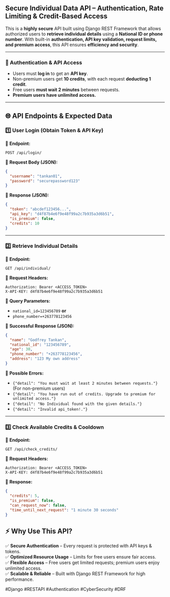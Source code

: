 ## **Secure Individual Data API – Authentication, Rate Limiting & Credit-Based Access**  

This is a **highly secure** API built using Django REST Framework that allows authorized users to **retrieve individual details** using a **National ID or phone number**. With built-in **authentication, API key validation, request limits, and premium access**, this API ensures **efficiency and security**.  

---

### **🔐 Authentication & API Access**  
- Users must **log in** to get an **API key**.  
- Non-premium users get **10 credits**, with each request **deducting 1 credit**.  
- Free users **must wait 2 minutes** between requests.  
- **Premium users have unlimited access.**  

---

## **🌐 API Endpoints & Expected Data**  

### **1️⃣ User Login (Obtain Token & API Key)**
🔹 **Endpoint:**  
```http
POST /api/login/
```
🔹 **Request Body (JSON):**  
```json
{
  "username": "tankan01",
  "password": "securepassword123"
}
```
🔹 **Response (JSON):**  
```json
{
  "token": "abcdef123456...",
  "api_key": "d4f87b4e6f9e48f99a2c7b935a3d6b51",
  "is_premium": false,
  "credits": 10
}
```

---

### **2️⃣ Retrieve Individual Details**  
🔹 **Endpoint:**  
```http
GET /api/individual/
```
🔹 **Request Headers:**  
```http
Authorization: Bearer <ACCESS_TOKEN>
X-API-KEY: d4f87b4e6f9e48f99a2c7b935a3d6b51
```
🔹 **Query Parameters:**  
- `national_id=123456789` **or**  
- `phone_number=+263778123456`  

🔹 **Successful Response (JSON):**  
```json
{
  "name": "Godfrey Tankan",
  "national_id": "123456789",
  "age": 30,
  "phone_number": "+263778123456",
  "address": "123 My own address"
}
```

🔹 **Possible Errors:**  
- `{"detail": "You must wait at least 2 minutes between requests."}` (For non-premium users)  
- `{"detail": "You have run out of credits. Upgrade to premium for unlimited access."}`  
- `{"detail": "No Individual found with the given details."}`
- `{"detail": "Invalid api_token!."}` 

---

### **3️⃣ Check Available Credits & Cooldown**  
🔹 **Endpoint:**  
```http
GET /api/check_credits/
```
🔹 **Request Headers:**  
```http
Authorization: Bearer <ACCESS_TOKEN>
X-API-KEY: d4f87b4e6f9e48f99a2c7b935a3d6b51
```
🔹 **Response:**  
```json
{
  "credits": 5,
  "is_premium": false,
  "can_request_now": false,
  "time_until_next_request": "1 minute 30 seconds"
}
```


## **⚡ Why Use This API?**  
✅ **Secure Authentication** – Every request is protected with API keys & tokens.  
✅ **Optimized Resource Usage** – Limits for free users ensure fair access.  
✅ **Flexible Access** – Free users get limited requests; premium users enjoy unlimited access.  
✅ **Scalable & Reliable** – Built with Django REST Framework for high performance.  

#Django #RESTAPI #Authentication #CyberSecurity #DRF
